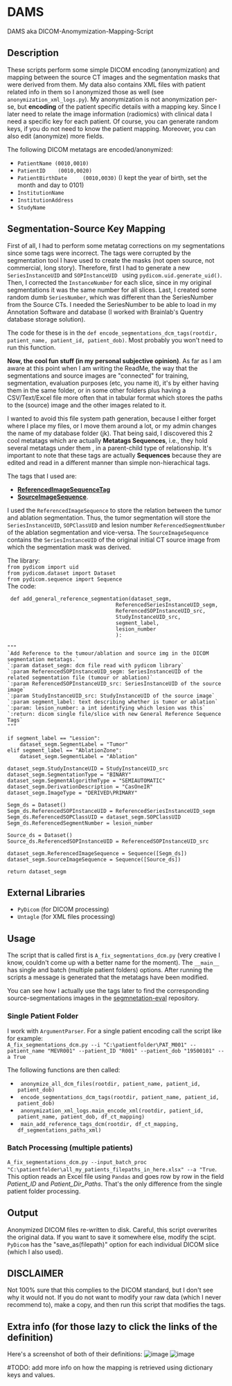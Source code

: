 # DAMS
DAMS aka DICOM-Anomymization-Mapping-Script

## Description
These scripts perform some simple DICOM encoding (anonymization) and mapping between the source CT images and the segmentation masks that were derived from them. My data also contains XML files with patient related info in them so I anonymized those as well (see `anonymization_xml_logs.py`). My anonymization is not anonymization per-se, but **encoding** of the patient specific details with a mapping key. Since I later need to relate the image information (radiomics) with clinical data I need a specific key for each patient. Of course, you can generate random keys, if you do not need to know the patient mapping. Moreover, you can also edit (anonymize) more fields.  

The following DICOM metatags are encoded/anonymized:
- `PatientName (0010,0010)`
- `PatientID 	(0010,0020)`
- `PatientBirthDate 	(0010,0030)` (I kept the year of birth, set the month and day to 0101)
- `InstitutionName`
- `InstitutionAddress`
- `StudyName`

## Segmentation-Source Key Mapping

First of all, I had to perform some metatag corrections on my segmentations since some tags were incorrect. The tags were corrupted by the segmentation tool I have used to create the masks (not open source, not commercial, long story). Therefore, first  I had to generate a new `SeriesInstanceUID` and `SOPInstanceUID ` using `pydicom.uid.generate_uid()`. Then, I corrected the `InstanceNumber` for each slice, since in my original segmentations it was the same number for all slices. Last, I created some random dumb `SeriesNumber`, which was different than the SeriesNumber from the Source CTs. I needed the SeriesNumber to be able to load in my Annotation Software and database (I worked with Brainlab's Quentry database storage solution).

The code for these is in the `def encode_segmentations_dcm_tags(rootdir, patient_name, patient_id, patient_dob)`. Most probably you won't need to run this function.

**Now, the cool fun stuff (in my personal subjective opinion)**.
As far as I am aware at this point when I am writing the ReadMe, the way that the segmentations and source images are "connected" for training, segmentation, evaluation purposes (etc, you name it), it's by either having them in the same folder, or in some other folders plus having a CSV/Text/Excel file more often that in tabular format which stores the paths to the (source) image and the other images related to it.

I wanted to avoid this file system path generation, because I either forget where I place my files, or I move them around a lot, or my admin changes the name of my database folder (jk). That being said, I discovered this 2 cool metatags which are actually **Metatags Sequences**, i.e., they hold several metatags under them , in a parent-child type of relationship. It's important to note that these tags are actually **Sequences** because they are edited and read in a different manner than simple non-hierachical tags.


The tags that I used are:
- [**ReferencedImageSequenceTag**](https://dicom.innolitics.com/ciods/basic-structured-display/structured-display-image-box/00720422/00081140) 
- [**SourceImageSequence**](https://dicom.innolitics.com/ciods/rt-beams-treatment-record/general-reference/00082112).

I used the `ReferencedImageSequence` to store the relation between the tumor and ablation segmentation. Thus, the tumor segmentation will store the `SeriesInstanceUID`, `SOPClassUID` and lesion number `ReferencedSegmentNumber` of the ablation segmentation and vice-versa. The `SourceImageSequence` contains the `SeriesInstanceUID` of the original initial CT source image from which the segmentation mask was derived. 

The library:  
    `from pydicom import uid`  
    `from pydicom.dataset import Dataset`  
    `from pydicom.sequence import Sequence`  
The code:  

     def add_general_reference_segmentation(dataset_segm,
                                       ReferencedSeriesInstanceUID_segm,
                                       ReferencedSOPInstanceUID_src,
                                       StudyInstanceUID_src,
                                       segment_label,
                                       lesion_number
                                       ):  
                                       
    """
    `Add Reference to the tumour/ablation and source img in the DICOM segmentation metatags.` 
    `:param dataset_segm: dcm file read with pydicom library`
    `:param ReferencedSOPInstanceUID_segm: SeriesInstanceUID of the related segmentation file (tumour or ablation)`
    `:param ReferencedSOPInstanceUID_src: SeriesInstanceUID of the source image`
    `:param StudyInstanceUID_src: StudyInstanceUID of the source image`
    `:param segment_label: text describing whether is tumor or ablation`
    `:param: lesion_number: a int identifying which lesion was this`
    `:return: dicom single file/slice with new General Reference Sequence Tags`
    """

    if segment_label == "Lession":
        dataset_segm.SegmentLabel = "Tumor"
    elif segment_label == "AblationZone":
        dataset_segm.SegmentLabel = "Ablation"

    dataset_segm.StudyInstanceUID = StudyInstanceUID_src
    dataset_segm.SegmentationType = "BINARY"
    dataset_segm.SegmentAlgorithmType = "SEMIAUTOMATIC"
    dataset_segm.DerivationDescription = "CasOneIR"
    dataset_segm.ImageType = "DERIVED\PRIMARY"

    Segm_ds = Dataset()
    Segm_ds.ReferencedSOPInstanceUID = ReferencedSeriesInstanceUID_segm
    Segm_ds.ReferencedSOPClassUID = dataset_segm.SOPClassUID
    Segm_ds.ReferencedSegmentNumber = lesion_number

    Source_ds = Dataset()
    Source_ds.ReferencedSOPInstanceUID = ReferencedSOPInstanceUID_src

    dataset_segm.ReferencedImageSequence = Sequence([Segm_ds])
    dataset_segm.SourceImageSequence = Sequence([Source_ds])

    return dataset_segm

## External Libraries
- `PyDicom` (for DICOM processing)
- `Untagle` (for XML files processing)
## Usage
 The script that is called first is `A_fix_segmentations_dcm.py` (very creative I know, couldn't come up with a better name for the moment). The `__main__` has single and batch (multiple patient folders) options.
After running the scripts a message is generated that the metatags have been modified.  

 You can see how I actually use the tags later to find the corresponding source-segmentations images in the [segmnetation-eval](https://github.com/raluca-san/segmentation-eval) repository.
### Single Patient Folder
I work with `ArgumentParser`. For a single patient encoding call the script like for example:  
     `A_fix_segmentations_dcm.py --i "C:\patientfolder\PAT_M001" --patient_name "MEVR001" --patient_ID "R001" --patient_dob "19500101" --a True`  

The following functions are then called:
- ` anonymize_all_dcm_files(rootdir, patient_name, patient_id, patient_dob)`
- ` encode_segmentations_dcm_tags(rootdir, patient_name, patient_id, patient_dob)`
- ` anonymization_xml_logs.main_encode_xml(rootdir, patient_id, patient_name, patient_dob, df_ct_mapping)`
- ` main_add_reference_tags_dcm(rootdir, df_ct_mapping, df_segmentations_paths_xml)`

### Batch Processing (multiple patients)
`A_fix_segmentations_dcm.py --input_batch_proc "C:\patientfolder\all_my_patients_filepaths_in_here.xlsx" --a "True`.
This option reads an Excel file using `Pandas` and goes row by row in the field *Patient_ID* and *Patient_Dir_Paths*. That's the only difference from the single patient folder processing.
## Output
Anonymized DICOM files re-written to disk. Careful, this script overwrites the original data. If you want to save it somewhere else, modify the scipt. `PyDicom` has the "save_as(filepath)" option for each individual DICOM slice (which I also used).
## DISCLAIMER
Not 100% sure that this complies to the DICOM standard, but I don't see why it would not. If you do not want to modify your raw data (which I never recommend to), make a copy, and then run this script that modifies the tags.


## Extra info (for those lazy to click the links of the definition)
Here's a screenshot of both of their definitions:
![image](https://user-images.githubusercontent.com/20581812/77447245-c2246d80-6def-11ea-81b6-cd2dd35fd6c2.png)
![image](https://user-images.githubusercontent.com/20581812/77447687-3c54f200-6df0-11ea-9813-036192801b96.png)

#TODO: add more info on how the mapping is retrieved using dictionary keys and values.
